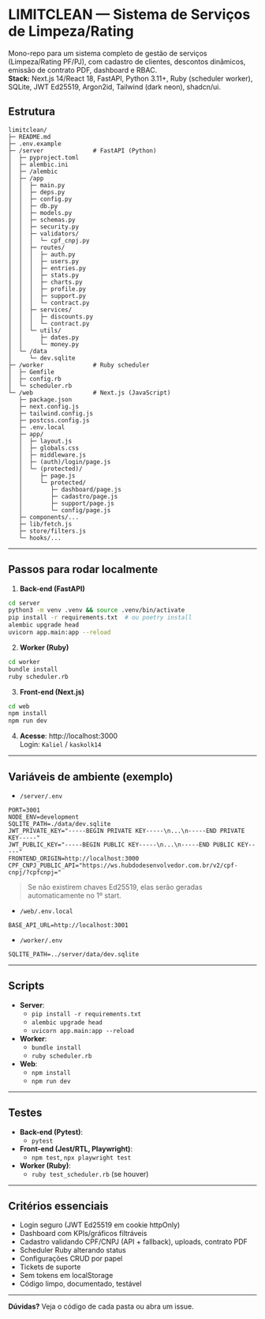 # LIMITCLEAN — Sistema de Serviços de Limpeza/Rating

Mono-repo para um sistema completo de gestão de serviços (Limpeza/Rating PF/PJ), com cadastro de clientes, descontos dinâmicos, emissão de contrato PDF, dashboard e RBAC.  
**Stack:** Next.js 14/React 18, FastAPI, Python 3.11+, Ruby (scheduler worker), SQLite, JWT Ed25519, Argon2id, Tailwind (dark neon), shadcn/ui.

## Estrutura

```
limitclean/
├─ README.md
├─ .env.example
├─ /server              # FastAPI (Python)
│  ├─ pyproject.toml
│  ├─ alembic.ini
│  ├─ /alembic
│  ├─ /app
│  │  ├─ main.py
│  │  ├─ deps.py
│  │  ├─ config.py
│  │  ├─ db.py
│  │  ├─ models.py
│  │  ├─ schemas.py
│  │  ├─ security.py
│  │  ├─ validators/
│  │  │  └─ cpf_cnpj.py
│  │  ├─ routes/
│  │  │  ├─ auth.py
│  │  │  ├─ users.py
│  │  │  ├─ entries.py
│  │  │  ├─ stats.py
│  │  │  ├─ charts.py
│  │  │  ├─ profile.py
│  │  │  ├─ support.py
│  │  │  └─ contract.py
│  │  ├─ services/
│  │  │  ├─ discounts.py
│  │  │  └─ contract.py
│  │  └─ utils/
│  │     ├─ dates.py
│  │     └─ money.py
│  └─ /data
│     └─ dev.sqlite
├─ /worker              # Ruby scheduler
│  ├─ Gemfile
│  ├─ config.rb
│  └─ scheduler.rb
└─ /web                 # Next.js (JavaScript)
   ├─ package.json
   ├─ next.config.js
   ├─ tailwind.config.js
   ├─ postcss.config.js
   ├─ .env.local
   ├─ app/
   │  ├─ layout.js
   │  ├─ globals.css
   │  ├─ middleware.js
   │  ├─ (auth)/login/page.js
   │  └─ (protected)/
   │     ├─ page.js
   │     └─ protected/
   │        ├─ dashboard/page.js
   │        ├─ cadastro/page.js
   │        ├─ support/page.js
   │        └─ config/page.js
   ├─ components/...
   ├─ lib/fetch.js
   ├─ store/filters.js
   └─ hooks/...
```

---

## Passos para rodar localmente

1. **Back-end (FastAPI)**
```bash
cd server
python3 -m venv .venv && source .venv/bin/activate
pip install -r requirements.txt  # ou poetry install
alembic upgrade head
uvicorn app.main:app --reload
```

2. **Worker (Ruby)**
```bash
cd worker
bundle install
ruby scheduler.rb
```

3. **Front-end (Next.js)**
```bash
cd web
npm install
npm run dev
```

4. **Acesse**: http://localhost:3000  
Login: `Kaliel` / `kaskolk14`

---

## Variáveis de ambiente (exemplo)

- `/server/.env`
```
PORT=3001
NODE_ENV=development
SQLITE_PATH=./data/dev.sqlite
JWT_PRIVATE_KEY="-----BEGIN PRIVATE KEY-----\n...\n-----END PRIVATE KEY-----"
JWT_PUBLIC_KEY="-----BEGIN PUBLIC KEY-----\n...\n-----END PUBLIC KEY-----"
FRONTEND_ORIGIN=http://localhost:3000
CPF_CNPJ_PUBLIC_API="https://ws.hubdodesenvolvedor.com.br/v2/cpf-cnpj/?cpfcnpj="
```
> Se não existirem chaves Ed25519, elas serão geradas automaticamente no 1º start.

- `/web/.env.local`
```
BASE_API_URL=http://localhost:3001
```

- `/worker/.env`
```
SQLITE_PATH=../server/data/dev.sqlite
```

---

## Scripts

- **Server**:  
  - `pip install -r requirements.txt`  
  - `alembic upgrade head`  
  - `uvicorn app.main:app --reload`
- **Worker**:  
  - `bundle install`  
  - `ruby scheduler.rb`
- **Web**:  
  - `npm install`  
  - `npm run dev`

---

## Testes

- **Back-end (Pytest)**:  
  - `pytest`
- **Front-end (Jest/RTL, Playwright)**:  
  - `npm test`, `npx playwright test`
- **Worker (Ruby)**:  
  - `ruby test_scheduler.rb` (se houver)

---

## Critérios essenciais

- Login seguro (JWT Ed25519 em cookie httpOnly)
- Dashboard com KPIs/gráficos filtráveis
- Cadastro validando CPF/CNPJ (API + fallback), uploads, contrato PDF
- Scheduler Ruby alterando status
- Configurações CRUD por papel
- Tickets de suporte
- Sem tokens em localStorage
- Código limpo, documentado, testável

---

**Dúvidas?** Veja o código de cada pasta ou abra um issue.